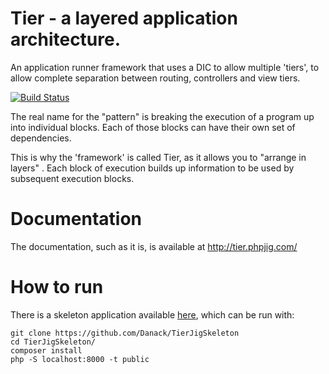 
# Tier - a layered application architecture.

An application runner framework that uses a DIC to allow multiple 'tiers', to allow complete separation between routing, controllers and view tiers.

[![Build Status](https://travis-ci.org/Danack/Tier.svg?branch=master)](https://travis-ci.org/danack/tier)

The real name for the "pattern" is breaking the execution of a program up into individual blocks. Each of those blocks can have their own set of dependencies.

This is why the 'framework' is called Tier, as it allows you to "arrange in layers" . Each block of execution builds up information to be used by subsequent execution blocks.

# Documentation 

The documentation, such as it is, is available at http://tier.phpjig.com/

# How to run

There is a skeleton application available [here](https://github.com/Danack/TierJigSkeleton), which can be run with:

```
git clone https://github.com/Danack/TierJigSkeleton
cd TierJigSkeleton/
composer install
php -S localhost:8000 -t public
```
